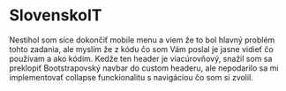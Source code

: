 # SlovenskoIT

Nestihol som síce dokončiť mobile menu a viem že to bol hlavný problém tohto zadania, ale myslím že z kódu čo som Vám poslal je jasne vidieť čo používam a ako kódim.
Kedže ten header je viacúrovňový, snažil som sa preklopiť Bootstrapovský navbar do custom headeru, ale nepodarilo sa mi implementovať collapse funckionalitu s navigáciou čo som si zvolil.
